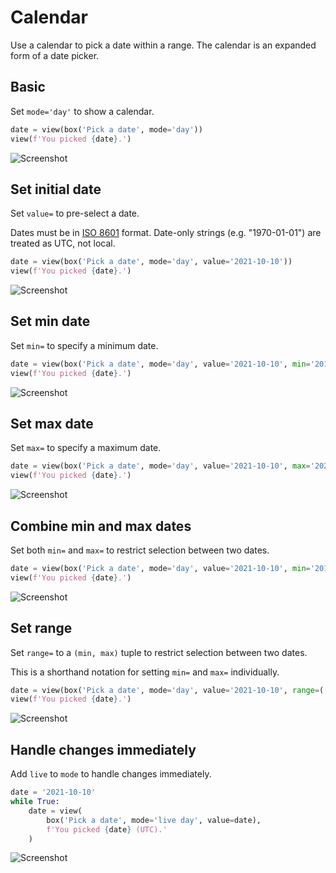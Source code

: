 # Calendar

Use a calendar to pick a date within a range. The calendar is an expanded form of a date picker.

## Basic

Set `mode='day'` to show a calendar.


```py
date = view(box('Pick a date', mode='day'))
view(f'You picked {date}.')
```


![Screenshot](assets/screenshots/day_basic.png)


## Set initial date

Set `value=` to pre-select a date.

Dates must be in [ISO 8601](https://en.wikipedia.org/wiki/ISO_8601) format.
Date-only strings (e.g. "1970-01-01") are treated as UTC, not local.


```py
date = view(box('Pick a date', mode='day', value='2021-10-10'))
view(f'You picked {date}.')
```


![Screenshot](assets/screenshots/day_value.png)


## Set min date

Set `min=` to specify a minimum date.


```py
date = view(box('Pick a date', mode='day', value='2021-10-10', min='2019-01-01'))
view(f'You picked {date}.')
```


![Screenshot](assets/screenshots/day_min.png)


## Set max date

Set `max=` to specify a maximum date.


```py
date = view(box('Pick a date', mode='day', value='2021-10-10', max='2022-12-31'))
view(f'You picked {date}.')
```


![Screenshot](assets/screenshots/day_max.png)


## Combine min and max dates

Set both `min=` and `max=` to restrict selection between two dates.


```py
date = view(box('Pick a date', mode='day', value='2021-10-10', min='2019-01-01', max='2022-12-31'))
view(f'You picked {date}.')
```


![Screenshot](assets/screenshots/day_min_max.png)


## Set range

Set `range=` to a `(min, max)` tuple to restrict selection between two dates.

This is a shorthand notation for setting `min=` and `max=` individually.


```py
date = view(box('Pick a date', mode='day', value='2021-10-10', range=('2019-01-01', '2022-12-31')))
view(f'You picked {date}.')
```


![Screenshot](assets/screenshots/day_range.png)


## Handle changes immediately

Add `live` to `mode` to handle changes immediately.


```py
date = '2021-10-10'
while True:
    date = view(
        box('Pick a date', mode='live day', value=date),
        f'You picked {date} (UTC).'
    )
```


![Screenshot](assets/screenshots/day_live.png)
